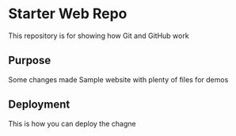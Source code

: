 # Starter Web Repo

This repository is for showing how Git and GitHub work

## Purpose

Some changes made
Sample website with plenty of files for demos

## Deployment
This is how you can deploy the chagne